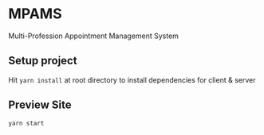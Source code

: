 # MPAMS
Multi-Profession Appointment Management System

## Setup project
Hit `yarn install` at root directory to install dependencies for client & server

## Preview Site
`yarn start`
